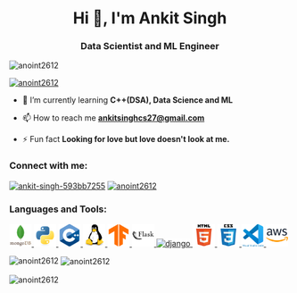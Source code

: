 <h1 align="center">Hi 👋, I'm Ankit Singh</h1>
<h3 align="center">Data Scientist and ML Engineer</h3>

<p align="left"> <img src="https://komarev.com/ghpvc/?username=anoint2612&label=Profile%20views&color=0e75b6&style=flat" alt="anoint2612" /> </p>

<p align="left"> <a href="https://github.com/ryo-ma/github-profile-trophy"><img src="https://github-profile-trophy.vercel.app/?username=anoint2612" alt="anoint2612" /></a> </p>

- 🌱 I’m currently learning **C++(DSA), Data Science and ML**

- 📫 How to reach me **ankitsinghcs27@gmail.com**

- ⚡ Fun fact **Looking for love but love doesn't look at me.**

<h3 align="left">Connect with me:</h3>
<p align="left">
<a href="https://linkedin.com/in/ankit-singh-593bb7255" target="blank"><img align="center" src="https://raw.githubusercontent.com/rahuldkjain/github-profile-readme-generator/master/src/images/icons/Social/linked-in-alt.svg" alt="ankit-singh-593bb7255" height="30" width="40" /></a>
<a href="https://www.codechef.com/users/anoint2612" target="blank"><img align="center" src="https://cdn.jsdelivr.net/npm/simple-icons@3.1.0/icons/codechef.svg" alt="anoint2612" height="30" width="40" /></a>
</p>

<h3 align="left">Languages and Tools:</h3>
<p align="left">
    <!-- MongoDB -->
    <a href="https://www.mongodb.com" target="_blank" rel="noreferrer">
        <img src="https://raw.githubusercontent.com/devicons/devicon/master/icons/mongodb/mongodb-original-wordmark.svg" alt="mongodb" width="40" height="40" style="background-color: white;"/>
    </a>
    <!-- Python -->
    <a href="https://www.python.org" target="_blank" rel="noreferrer">
        <img src="https://raw.githubusercontent.com/devicons/devicon/master/icons/python/python-original.svg" alt="python" width="40" height="40" style="background-color: white;"/>
    </a>
    <!-- C++ -->
    <a href="https://www.w3schools.com/cpp/" target="_blank" rel="noreferrer">
        <img src="https://raw.githubusercontent.com/devicons/devicon/master/icons/cplusplus/cplusplus-original.svg" alt="cplusplus" width="40" height="40" style="background-color: white;"/>
    </a>
    <!-- Linux -->
    <a href="https://www.linux.org/" target="_blank" rel="noreferrer">
        <img src="https://raw.githubusercontent.com/devicons/devicon/master/icons/linux/linux-original.svg" alt="linux" width="40" height="40" style="background-color: white;"/>
    </a>
    <!-- TensorFlow -->
    <a href="https://www.tensorflow.org" target="_blank" rel="noreferrer">
        <img src="https://raw.githubusercontent.com/devicons/devicon/master/icons/tensorflow/tensorflow-original.svg" alt="tensorflow" width="40" height="40" style="background-color: white;"/>
    </a>
    <!-- Flask -->
    <a href="https://flask.palletsprojects.com" target="_blank" rel="noreferrer">
        <img src="https://raw.githubusercontent.com/devicons/devicon/master/icons/flask/flask-original-wordmark.svg" alt="flask" width="40" height="40" style="background-color: white;"/>
    </a>
    <!-- Django -->
    <a href="https://www.djangoproject.com" target="_blank" rel="noreferrer">
        <img src="https://cdn.jsdelivr.net/gh/devicons/devicon/icons/django/django-plain.svg" alt="django" width="40" height="40" style="background-color: white;"/>
    </a>
    <!-- HTML5 -->
    <a href="https://www.w3.org/html/" target="_blank" rel="noreferrer">
        <img src="https://raw.githubusercontent.com/devicons/devicon/master/icons/html5/html5-original-wordmark.svg" alt="html5" width="40" height="40" style="background-color: white;"/>
    </a>
    <!-- CSS -->
    <a href="https://www.w3schools.com/css/" target="_blank" rel="noreferrer">
        <img src="https://raw.githubusercontent.com/devicons/devicon/master/icons/css3/css3-original-wordmark.svg" alt="css3" width="40" height="40" style="background-color: white;"/>
    </a>
    <!-- VSCode -->
    <a href="https://code.visualstudio.com" target="_blank" rel="noreferrer">
        <img src="https://raw.githubusercontent.com/devicons/devicon/master/icons/vscode/vscode-original-wordmark.svg" alt="vscode" width="40" height="40" style="background-color: white;"/>
    </a>
    <!-- AWS -->
    <a href="https://aws.amazon.com" target="_blank" rel="noreferrer">
        <img src="https://raw.githubusercontent.com/devicons/devicon/master/icons/amazonwebservices/amazonwebservices-original-wordmark.svg" alt="aws" width="40" height="40" style="background-color: white;"/>
    </a>
</p>




<p><img align="left" src="https://github-readme-stats.vercel.app/api/top-langs?username=anoint2612&show_icons=true&locale=en&layout=compact" alt="anoint2612" /></p>

<p>&nbsp;<img align="center" src="https://github-readme-stats.vercel.app/api?username=anoint2612&show_icons=true&locale=en" alt="anoint2612" /></p>

<p><img align="center" src="https://github-readme-streak-stats.herokuapp.com/?user=anoint2612&" alt="anoint2612" /></p>
